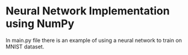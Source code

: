 # Neural Network Implementation using NumPy

In main.py file there is an example of using a neural network to train on MNIST dataset.
